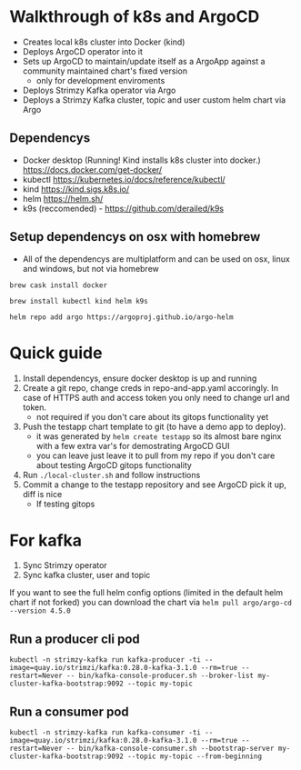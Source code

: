 # Walkthrough of k8s and ArgoCD

 - Creates local k8s cluster into Docker (kind)
 - Deploys ArgoCD operator into it
 - Sets up ArgoCD to maintain/update itself as a ArgoApp against a community maintained chart's fixed version 
    * only for development enviroments
 - Deploys Strimzy Kafka operator via Argo 
 - Deploys a Strimzy Kafka cluster, topic and user custom helm chart via Argo

## Dependencys

 - Docker desktop (Running! Kind installs k8s cluster into docker.) https://docs.docker.com/get-docker/ 
 - kubectl https://kubernetes.io/docs/reference/kubectl/ 
 - kind https://kind.sigs.k8s.io/ 
 - helm https://helm.sh/
 - k9s (reccomended) - https://github.com/derailed/k9s 

## Setup dependencys on osx with homebrew

* All of the dependencys are multiplatform and can be used on osx, linux and windows, but not via homebrew

`brew cask install docker`

`brew install kubectl kind helm k9s`

`helm repo add argo https://argoproj.github.io/argo-helm`

# Quick guide

1. Install dependencys, ensure docker desktop is up and running
2. Create a git repo, change creds in repo-and-app.yaml accoringly. In case of HTTPS auth and access token you only need to change url and token. 
    * not required if you don't care about its gitops functionality yet
3. Push the testapp chart template to git (to have a demo app to deploy). 
    * it was generated by `helm create testapp` so its almost bare nginx with a few extra var's for demostrating ArgoCD GUI
    * you can leave just leave it to pull from my repo if you don't care about testing ArgoCD gitops functionality
4. Run `./local-cluster.sh` and follow instructions
5. Commit a change to the testapp repository and see ArgoCD pick it up, diff is nice
    * If testing gitops

# For kafka
1. Sync Strimzy operator
2. Sync kafka cluster, user and topic

If you want to see the full helm config options (limited in the default helm chart if not forked) you can download the chart via `helm pull argo/argo-cd --version 4.5.0`

## Run a producer cli pod
`kubectl -n strimzy-kafka run kafka-producer -ti --image=quay.io/strimzi/kafka:0.28.0-kafka-3.1.0 --rm=true --restart=Never -- bin/kafka-console-producer.sh --broker-list my-cluster-kafka-bootstrap:9092 --topic my-topic`

## Run a consumer pod
`kubectl -n strimzy-kafka run kafka-consumer -ti --image=quay.io/strimzi/kafka:0.28.0-kafka-3.1.0 --rm=true --restart=Never -- bin/kafka-console-consumer.sh --bootstrap-server my-cluster-kafka-bootstrap:9092 --topic my-topic --from-beginning`

